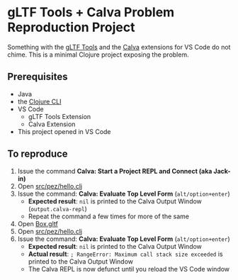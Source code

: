 # gLTF Tools + Calva Problem Reproduction Project

Something with the [gLTF Tools](https://marketplace.visualstudio.com/items?itemName=cesium.gltf-vscode) and the [Calva](https://marketplace.visualstudio.com/items?itemName=betterthantomorrow.calva) extensions for VS Code do not chime. This is a minimal Clojure project exposing the problem.

## Prerequisites

* Java
* the [Clojure CLI](https://clojure.org/guides/install_clojure)
* VS Code
  * gLTF Tools Extension
  * Calva Extension
* This project opened in VS Code

## To reproduce

1. Issue the command **Calva: Start a Project REPL and Connect (aka Jack-in)**
1. Open [src/pez/hello.clj](src/pez/hello.clj)
1. Issue the command: **Calva: Evaluate Top Level Form** (`alt/option+enter`)
   * **Expected result**: `nil` is printed to the Calva Output Window (`output.calva-repl`)
   * Repeat the command a few times for more of the same
1. Open [Box.gltf](Box.gltf)
1. Open [src/pez/hello.clj](src/pez/hello.clj)
1. Issue the command: **Calva: Evaluate Top Level Form** (`alt/option+enter`)
   * **Expected result**: `nil` is printed to the Calva Output Window
   * **Actual result**: `; RangeError: Maximum call stack size exceeded` is printed to the Calva Output Window
   * The Calva REPL is now defunct until you reload the VS Code window